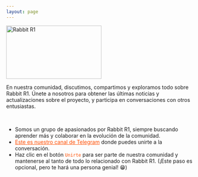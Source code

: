 ```yaml
---
layout: page
---
```



<div class="flex-container">
  <div class="flex-child">
    <a href="https://community.rabbit.tech/t/r1-en-espana">
        <img src="https://global.discourse-cdn.com/flex002/uploads/rabbit/original/1X/f5575f4802c77cbad7fee3c8a8f83832e8ab2f6d.jpeg" alt="Rabbit R1" width="256" height="143.5">
    </a>  
</div>
  <div class="flex-child">
    <p>En nuestra comunidad, discutimos, compartimos y exploramos todo sobre Rabbit R1. Únete a nosotros para obtener las últimas noticias y actualizaciones sobre el proyecto, y participa en conversaciones con otros entusiastas.</p>
  </div>
</div>

<br/>

* Somos un grupo de apasionados por Rabbit R1, siempre buscando aprender más y colaborar en la evolución de la comunidad.
* <a href="https://t.me/mirabbitosr1_es" style="color: #ff4d00;">Este es nuestro canal de Telegram</a> donde puedes unirte a la conversación.
* Haz clic en el botón <span style="color: #ff4d00;">`Unirte`</span> para ser parte de nuestra comunidad y mantenerse al tanto de todo lo relacionado con Rabbit R1. (¡Este paso es opcional, pero te hará una persona genial! 😁)

<br/>